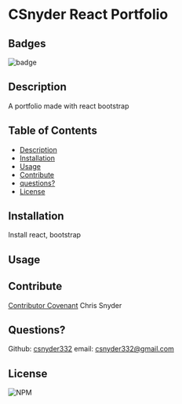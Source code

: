 # CSnyder React Portfolio
  
  ## Badges
  ![badge](https://img.shields.io/badge/license-Github,NPM-yellow)<br />
 
  ## Description
  A portfolio made with react bootstrap

  ## Table of Contents

  - [Description](#description)
  - [Installation](#installation)
  - [Usage](#usage)
  - [Contribute](#contribute)
  - [questions?](#Questions)
  - [License](#license)
  
  ## Installation
  Install react, bootstrap

  ## Usage
  
  ## Contribute
  [Contributor Covenant](https://www.contributor-covenant.org/)
  Chris Snyder


  ## Questions?
  
  Github: [csnyder332](https://github.com/csnyder332)
  email: csnyder332@gmail.com

  ## License
  ![NPM](https://img.shields.io/npm/l/inquirer)
  
  
  